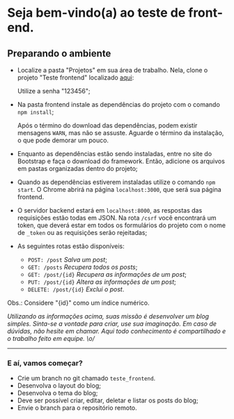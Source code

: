# Seja bem-vindo(a) ao teste de front-end.

## Preparando o ambiente

- Localize a pasta "Projetos" em sua área de trabalho. Nela, clone o projeto "Teste frontend" localizado [aqui](http://10.61.201.6:7990/projects/DEM/repos/teste-frontend/browse):

    Utilize a senha "123456";

- Na pasta frontend instale as dependências do projeto com o comando `npm install`;

    Após o término do download das dependências, podem existir mensagens `WARN`, mas não se assuste. Aguarde o término da instalação, o que pode demorar um pouco.

- Enquanto as dependências estão sendo instaladas, entre no site do Bootstrap e faça o download do framework. Então, adicione os arquivos em pastas organizadas dentro do projeto;

- Quando as dependências estiverem instaladas utilize o comando `npm start`. O Chrome abrirá na página `localhost:3000`, que será sua página frontend.



- O servidor backend estará em `localhost:8000`, as respostas das requisições estão todas em JSON. Na rota `/csrf` você encontrará um token, que deverá estar em todos os formulários do projeto com o nome de `_token` ou as requisições serão rejeitadas;

- As seguintes rotas estão disponíveis:

	- `POST: /post` _Salva um post_;
	- `GET: /posts` _Recupera todos os posts_;
	- `GET: /post/{id}` _Recupera as informações de um post_;
	- `PUT: /post/{id}` _Altera as informações de um post_;
	- `DELETE: /post/{id}` _Exclui o post_.

Obs.: Considere "{id}" como um índice numérico.

*Utilizando as informações acima, suas missão é desenvolver um blog simples. Sinta-se a vontade para criar, use sua imaginação. Em caso de dúvidas, não hesite em chamar. Aqui todo conhecimento é compartilhado e o trabalho feito em equipe. \o/*

___
### E aí, vamos começar?

- Crie um branch no git chamado `teste_frontend`.
- Desenvolva o layout do blog;
- Desenvolva o tema do blog;
- Deve ser possível criar, editar, deletar e listar os posts do blog;
- Envie o branch para o repositório remoto.